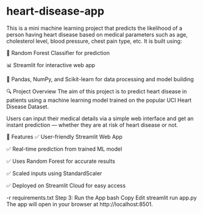 # heart-disease-app
This is a mini machine learning project that predicts the likelihood of a person having heart disease based on medical parameters such as age, cholesterol level, blood pressure, chest pain type, etc.
It is built using:

🧠 Random Forest Classifier for prediction

📊 Streamlit for interactive web app

🧮 Pandas, NumPy, and Scikit-learn for data processing and model building

🔍 Project Overview
The aim of this project is to predict heart disease in patients using a machine learning model trained on the popular UCI Heart Disease Dataset.

Users can input their medical details via a simple web interface and get an instant prediction — whether they are at risk of heart disease or not.

🧠 Features
✅ User-friendly Streamlit Web App

✅ Real-time prediction from trained ML model

✅ Uses Random Forest for accurate results

✅ Scaled inputs using StandardScaler

✅ Deployed on Streamlit Cloud for easy access

 -r requirements.txt
Step 3: Run the App
bash
Copy
Edit
streamlit run app.py
The app will open in your browser at http://localhost:8501.
